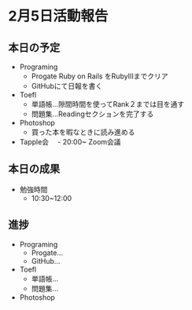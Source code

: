 # 2月5日活動報告
## 本日の予定

- Programing
  - Progate Ruby on Rails をRubyⅢまでクリア
  - GitHubにて日報を書く
- Toefl
  - 単語帳…隙間時間を使ってRank２までは目を通す
  - 問題集…Readingセクションを完了する
- Photoshop
  - 買った本を暇なときに読み進める
- Tapple会
　- 20:00~ Zoom会議


## 本日の成果

- 勉強時間
  - 10:30~12:00

## 進捗
- Programing
  - Progate…
  - GitHub…
- Toefl
  - 単語帳…
  - 問題集…
- Photoshop

